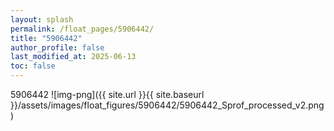 ```yaml
---
layout: splash
permalink: /float_pages/5906442/
title: "5906442"
author_profile: false
last_modified_at: 2025-06-13
toc: false
---
```

 
5906442
![img-png]({{ site.url }}{{ site.baseurl }}/assets/images/float_figures/5906442/5906442_Sprof_processed_v2.png)